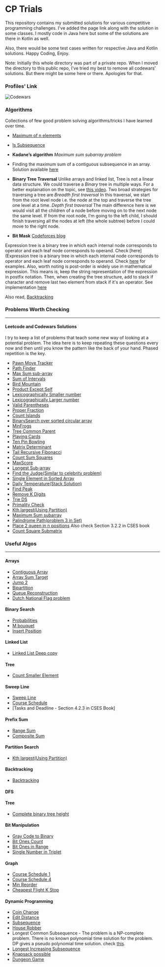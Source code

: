 # CP Trials

This repository contains my submitted solutions for various competitive programming challenges.
I've added the page link along with the solution in some classes.
I mostly code in Java here but some of the solutions are there in Kotlin as well.

Also, there would be some test cases written for respective Java and Kotlin solutions.
Happy Coding, Enjoy.

Note: Initially this whole directory was part of a private repo. When I moved the directory to this public repo, I've tried my best to remove all codewars' solutions.
But there might be some here or there. Apologies for that.


### Profiles' Link

![Codewars](https://www.codewars.com/users/Shashi-Bhushan/badges/large)

### Algorithms
Collections of few good problem solving algorithms/tricks I have learned over time.

- [Maximum of n elements](https://github.com/Shashi-Bhushan/trials/blob/master/cp-trials/notes/maxThree.md)
- [Is Subsequence](https://github.com/Shashi-Bhushan/trials/blob/master/cp-trials/notes/subsequence.md)

- **Kadane’s algorithm**
*Maximum sum subarray problem*
- Finding the maximum sum of a contiguous subsequence in an array.
Solution available [here](https://github.com/Shashi-Bhushan/trials/blob/master/cp-trials/src/main/java/in/shabhushan/cp_trials/search/MaximumSumSubarray.javaa)


- **Binary Tree Traversal**
Unlike arrays and linked list, Tree is not a linear data structure. We could traverse a *Binary* tree in multiple ways.
For  a better explaination on the topic, see [this video](https://www.youtube.com/watch?v=9RHO6jU--GU).
Two broad strategies for traversing a tree are
*Breadth first traversal*
In this traversal, we start from the root level node i.e. the node at the top and traverse the tree one level at a time.
*Depth first traversal*
The main difference here is we would visit all the children of a node before moving on to the next node the same level. If from the root node, I'm going to the left child, I should finish traversing all the nodes at left (the whole subtree) before I could move to the right node.

- **Bit Mask**
[Codeforces blog](https://codeforces.com/blog/entry/18169)

Expression tree is a binary tree in which each internal node corresponds to operator and each leaf node corresponds to operand. Check [here](Expression tree is a binary tree in which each internal node corresponds to operator and each leaf node corresponds to operand. Check [here](https://www.geeksforgeeks.org/expression-tree/) for examples.
Also, worth noting is post-order is widely use in mathematical expression. This means is, keep the string representation of the expression in postfix notation.
Then, when creating the tree structure, add to stack if character and remove last two element from stack if it's an operator. See implementation [here](https://github.com/Shashi-Bhushan/trials/blob/master/cp-trials/src/main/kotlin/in/shabhushan/cp_trials/tree/expressionTree.kt)

Also read, [Backtracking](src/main/kotlin/in/shabhushan/cp_trials/dsbook/methods/backtracking/README.md)

### Problems Worth Checking

------------------------------

#### Leetcode and Codewars Solutions

I try to keep a list of problems that teach some new way of looking at a potential problem.
The idea here is to keep repeating these questions every now and then until you know the pattern like the back of your hand.
Phased repetition is the key.

- [Pawn Move Tracker](https://github.com/Shashi-Bhushan/trials/blob/master/cp-trials/src/main/java/in/shabhushan/cp_trials/string/logic/PawnMoveTracker.java)
- [Path Finder](https://github.com/Shashi-Bhushan/trials/blob/master/cp-trials/src/main/java/in/shabhushan/cp_trials/dsbook/methods/backtracking/PathFinder.java)
- [Max Sum sub-array](https://github.com/Shashi-Bhushan/trials/blob/master/cp-trials/src/main/java/in/shabhushan/cp_trials/math/logic/MaxSumSubarray.java)
- [Sum of Intervals](https://github.com/Shashi-Bhushan/trials/blob/master/cp-trials/src/main/java/in/shabhushan/cp_trials/math/logic/SumofIntervals.java)
- [Bird Mountain](https://codewars.com/kata/5c09ccc9b48e912946000157/solutions/java/all/best_practice)
- [Product Except Self](https://github.com/Shashi-Bhushan/trials/blob/master/cp-trials/src/main/java/in/shabhushan/cp_trials/math/fundamental/ProductExceptSelf.java)
- [Lexicographically Smaller number](https://github.com/Shashi-Bhushan/trials/blob/master/cp-trials/src/main/java/in/shabhushan/cp_trials/math/fundamental/NextSmaller.java)
- [Lexicographically Larger number](https://github.com/Shashi-Bhushan/trials/blob/master/cp-trials/src/main/java/in/shabhushan/cp_trials/math/fundamental/NextBigger.java)
- [Valid Parentheses](https://github.com/Shashi-Bhushan/trials/blob/master/cp-trials/src/main/java/in/shabhushan/cp_trials/string/ValidParentheses.java)
- [Proper Fraction](https://github.com/Shashi-Bhushan/trials/blob/master/cp-trials/src/main/java/in/shabhushan/cp_trials/math/logic/ProperFractions.java)
- [Count Islands](https://github.com/Shashi-Bhushan/trials/blob/master/cp-trials/src/main/java/in/shabhushan/cp_trials/dsbook/methods/dfs/CountIslands.java)
- [BinarySearch over sorted circular array](https://github.com/Shashi-Bhushan/trials/blob/master/cp-trials/src/main/java/in/shabhushan/cp_trials/dsbook/methods/search/BinarySearch.java)
- [MinFrogs](https://github.com/Shashi-Bhushan/trials/blob/master/cp-trials/src/main/java/in/shabhushan/cp_trials/contest/Weekly185.java#minNumberOfFrogs)
- [Tree Common Parent](https://github.com/Shashi-Bhushan/trials/blob/master/cp-trials/src/main/java/in/shabhushan/cp_trials/tree/CommonParent.java)
- [Playing Cards](https://github.com/Shashi-Bhushan/trials/blob/master/cp-trials/src/main/java/in/shabhushan/cp_trials/string/logic/PlayingCards.java)
- [Ten Pin Bowling](https://github.com/Shashi-Bhushan/trials/blob/master/cp-trials/src/main/java/in/shabhushan/cp_trials/math/logic/TenPinBowling.java)
- [Matrix Determinant](https://github.com/Shashi-Bhushan/trials/blob/master/cp-trials/src/main/java/in/shabhushan/cp_trials/math/algebra/Matrix.java)
- [Tail Recursive Fibonacci](https://github.com/Shashi-Bhushan/trials/blob/master/cp-trials/src/main/java/in/shabhushan/cp_trials/math/fundamental/Fibonacci.java)
- [Count Sum Squares](https://github.com/Shashi-Bhushan/trials/blob/master/cp-trials/src/main/java/in/shabhushan/cp_trials/math/algebra/SumOfSquares.java)
- [MaxScore](https://github.com/Shashi-Bhushan/trials/blob/master/cp-trials/src/main/java/in/shabhushan/cp_trials/contest/Weekly186.java)
- [Longest Sub-array](https://github.com/Shashi-Bhushan/trials/blob/master/cp-trials/src/main/java/in/shabhushan/cp_trials/contest/Weekly187.java)
- [Find the Judge(Similar to celebrity problem)](https://github.com/Shashi-Bhushan/trials/blob/master/cp-trials/src/main/java/in/shabhushan/cp_trials/logic/CelebrityProblem.java)
- [Single Element in Sorted Array](https://github.com/Shashi-Bhushan/trials/blob/master/cp-trials/src/main/java/in/shabhushan/cp_trials/math/logic/SingleElementInSortedArray.java)
- [Daily Temperature(Stack Solution)](https://github.com/Shashi-Bhushan/trials/blob/master/cp-trials/src/main/java/in/shabhushan/cp_trials/math/logic/DailyTemperature.java)
- [Find Peak](https://github.com/Shashi-Bhushan/trials/blob/master/cp-trials/src/main/java/in/shabhushan/cp_trials/binarySearch/FindPeakElement.java)
- [Remove K Digits](https://github.com/Shashi-Bhushan/trials/blob/master/cp-trials/src/main/java/in/shabhushan/cp_trials/stack/RemoveKDigits.java)
- [Trie DS](https://github.com/Shashi-Bhushan/trials/blob/master/cp-trials/src/main/java/in/shabhushan/cp_trials/tree/Trie.java)
- [Primality Check](https://github.com/Shashi-Bhushan/trials/blob/master/cp-trials/src/main/java/in/shabhushan/cp_trials/search/PrimeNumberCheck.java)
- [Kth largest(Using Partition)](https://github.com/Shashi-Bhushan/trials/blob/master/cp-trials/src/main/java/in/shabhushan/cp_trials/search/KthLargestElement.java)
- [Maximum Sum subarray](https://github.com/Shashi-Bhushan/trials/blob/master/cp-trials/src/main/java/in/shabhushan/cp_trials/search/MaximumSumSubarray.java)
- [Palindrome Path(problem 3 in Set)](https://github.com/Shashi-Bhushan/trials/blob/master/cp-trials/src/main/java/in/shabhushan/cp_trials/competition/leetcode/Weekly190.java)
- [Place 2 queen in n positions](https://codereview.stackexchange.com/questions/152545/2-queens-on-n-x-n-board) Also check Section 3.2.2 in CSES book
- [Count Square Submatrix](https://leetcode.com/problems/count-square-submatrices-with-all-ones/discuss/643429/Python-DP-Solution-%2B-Thinking-Process-Diagrams-(O(mn)-runtime-O(1)-space))


### Useful Algos

-----------------

#### Arrays
- [Contiguous Array](https://github.com/Shashi-Bhushan/trials/blob/master/cp-trials/src/main/java/in/shabhushan/cp_trials/array/ContiguousArray.java)
- [Array Sum Target](https://github.com/Shashi-Bhushan/trials/blob/master/cp-trials/src/main/java/in/shabhushan/cp_trials/array/ArraySumTarget.java)
- [Jump 2](https://github.com/Shashi-Bhushan/trials/blob/master/cp-trials/src/main/java/in/shabhushan/cp_trials/array/JumpGame2.java)
- [Bipartition](https://github.com/Shashi-Bhushan/trials/blob/master/cp-trials/src/main/java/in/shabhushan/cp_trials/array/Bipartition.java)
- [Queue Reconstruction](https://github.com/Shashi-Bhushan/trials/blob/master/cp-trials/src/main/java/in/shabhushan/cp_trials/array/QueueReconstruction.java)
- [Dutch National Flag problem](https://github.com/Shashi-Bhushan/trials/blob/master/cp-trials/src/main/java/in/shabhushan/cp_trials/array/SortColors.java)

#### Binary Search
- [Probabilities](https://github.com/Shashi-Bhushan/trials/blob/master/cp-trials/src/main/java/in/shabhushan/cp_trials/binarySearch/Probabilities.java)
- [M bouquet](https://github.com/Shashi-Bhushan/trials/blob/master/cp-trials/src/main/java/in/shabhushan/cp_trials/binarySearch/Mbouquet.java)
- [Insert Position](https://leetcode.com/problems/search-insert-position/)

#### Linked List
- [Linked List Deep copy](https://github.com/Shashi-Bhushan/trials/blob/master/cp-trials/src/main/java/in/shabhushan/cp_trials/linked_list/CopyRandomDoubleList.java)

#### Tree
- [Count Smaller Element](https://github.com/Shashi-Bhushan/trials/blob/master/cp-trials/src/main/java/in/shabhushan/cp_trials/tree/CountSmallerThan.java)

#### Sweep Line
- [Sweep Line](https://github.com/Shashi-Bhushan/trials/blob/master/cp-trials/src/main/java/in/shabhushan/cp_trials/sweepline/RightInterval.java)
- [Course Schedule](https://github.com/Shashi-Bhushan/trials/blob/master/cp-trials/src/main/java/in/shabhushan/cp_trials/sweepline/CourseSchedule.java)
- [Tasks and Deadline - Section 4.2.3 in CSES Book]

#### Prefix Sum
- [Range Sum](https://github.com/Shashi-Bhushan/trials/blob/master/cp-trials/src/main/java/in/shabhushan/cp_trials/prefix_sum/NumArray.java)
- [Composite Sum](https://github.com/Shashi-Bhushan/trials/blob/master/cp-trials/src/main/java/in/shabhushan/cp_trials/prefix_sum/CompositeNumbersSum.java)

#### Partition Search
- [Kth largest(Using Partition)](https://github.com/Shashi-Bhushan/trials/blob/master/cp-trials/src/main/java/in/shabhushan/cp_trials/search/KthLargestElement.java)

#### Backtracking
- [Backtracking](https://github.com/Shashi-Bhushan/trials/blob/master/cp-trials/src/main/java/in/shabhushan/cp_trials/backtracking/README.md)

#### DFS


#### Tree
- [Complete binary tree height](https://github.com/Shashi-Bhushan/trials/blob/master/cp-trials/src/main/java/in/shabhushan/cp_trials/tree/CountCompleteTreeHeight.java)

#### Bit Manipulation
- [Gray Code to Binary](https://github.com/Shashi-Bhushan/trials/blob/master/cp-trials/src/main/java/in/shabhushan/cp_trials/math/fundamental/MysteryFunction.java)
- [Bit Ones Count](https://github.com/Shashi-Bhushan/trials/blob/master/cp-trials/src/main/java/in/shabhushan/cp_trials/bits/CountBits.java)
- [Bit Ones in Range](https://github.com/Shashi-Bhushan/trials/blob/master/cp-trials/src/main/java/in/shabhushan/cp_trials/math/logic/BitCount.java)
- [Single Number in Triplet](https://github.com/Shashi-Bhushan/trials/blob/master/cp-trials/src/main/java/in/shabhushan/cp_trials/bits/SingleNumberII.java)

#### Graph
- [Course Schedule 1](https://github.com/Shashi-Bhushan/trials/blob/master/cp-trials/src/main/java/in/shabhushan/cp_trials/dfs/CourseSchedule.java)
- [Course Schedule 4](https://github.com/Shashi-Bhushan/trials/blob/master/cp-trials/src/main/java/in/shabhushan/cp_trials/graph/CourseScheduleIV.java)
- [Min Reorder](https://github.com/Shashi-Bhushan/trials/blob/master/cp-trials/src/main/java/in/shabhushan/cp_trials/graph/MinimumReorder.java)
- [Cheapest Flight K Stop](https://github.com/Shashi-Bhushan/trials/blob/master/cp-trials/src/main/java/in/shabhushan/cp_trials/graph/CheapestFlightWithinKStop.java)

#### Dynamic Programming
- [Coin Change](https://github.com/Shashi-Bhushan/trials/blob/master/cp-trials/src/main/java/in/shabhushan/cp_trials/dynamic_programming/CoinChange.java)
- [Edit Distance](https://github.com/Shashi-Bhushan/trials/blob/master/cp-trials/src/main/java/in/shabhushan/cp_trials/dynamic_programming/EditDistance.java)
- [Subsequence](https://github.com/Shashi-Bhushan/trials/blob/master/cp-trials/src/main/java/in/shabhushan/cp_trials/dynamic_programming/Subsequence.java)
- [House Robber](https://github.com/Shashi-Bhushan/trials/blob/master/cp-trials/src/main/java/in/shabhushan/cp_trials/dynamic_programming/HouseRobber.java)
- Longest Common Subsequence - The problem is a NP-complete problem. There is no known polynomial time solution for the problem. DP gives a pseudo polynomial time solution. check [this](https://www.geeksforgeeks.org/subset-sum-problem-dp-25/).
- [Longest Increasing Subsequence](https://github.com/Shashi-Bhushan/trials/blob/master/cp-trials/src/main/java/in/shabhushan/cp_trials/dynamic_programming/LongestIncreasingSubsequence.java)
- [Knapsack possible](https://github.com/Shashi-Bhushan/trials/blob/master/cp-trials/src/main/java/in/shabhushan/cp_trials/dynamic_programming/KnapsackPossible.java)
- [Dungeon Game](https://github.com/Shashi-Bhushan/trials/blob/master/cp-trials/src/main/java/in/shabhushan/cp_trials/dynamic_programming/DungeonGame.java)
